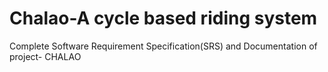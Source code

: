 # Chalao-A cycle based riding system
Complete Software Requirement Specification(SRS) and Documentation of project- CHALAO
